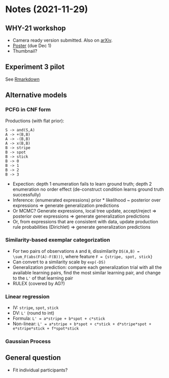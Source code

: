 
# Notes (2021-11-29)

## WHY-21 workshop

- Camera ready version submitted. Also on [arXiv](http://arxiv.org/abs/2111.12560).
- [Poster](https://drive.google.com/file/d/1ujjimjUzyOkIsoucPk0bgtGtPQt6S_WA/view?usp=sharing) (due Dec 1)
- Thumbnail?

## Experiment 3 pilot

See [Rmarkdown](http://eco.ppls.ed.ac.uk/~s1941626/pilot_2_analysis.html)

## Alternative models

### PCFG in CNF form

Productions (with flat prior):

```
S -> and(S,A)
A -> +(B,B)
A -> -(B,B)
A -> x(B,B)
B -> stripe
B -> spot
B -> stick
B -> 0
B -> 1
B -> 2
B -> 3
```

- Expection: depth 1 enumeration fails to learn ground truth; depth 2 enumeration no order effect (de-construct condition learns ground truth successfully)
- Inference: (enumerated expressions) prior * likelihood ~ posterior over expressions => generate generalization predictions
- Or MCMC? Generate expressions, local tree update, accept/reject => posterior over expressions => generate generalization predictions
- Or, from expressions that are consistent with data, update production rule probabilities (Dirichlet) => generate generalization predictions

### Similarity-based exemplar categorization

- For two pairs of observations `A` and `B`, dissimilarity `DS(A,B) = \sum_F(abs(F(A)-F(B)))`, where feature `F = {stripe, spot, stick}`
- Can convert to a similarity scale by `exp(-DS)`
- Generalization prediction: compare each generalization trial with all the available learning pairs, find the most similar learning pair, and change to the `L'` of that learning pair
- RULEX (covered by AG?)

### Linear regression

- IV: `stripe`, `spot`, `stick`
- DV: `L'` (round to int)
- Formula: `L' = a*stripe + b*spot + c*stick`
- Non-linear: `L' = a*stripe + b*spot + c*stick + d*stripe*spot + e*stripe*stick + f*spot*stick`

### Gaussian Process

## General question

- Fit individual participants?
